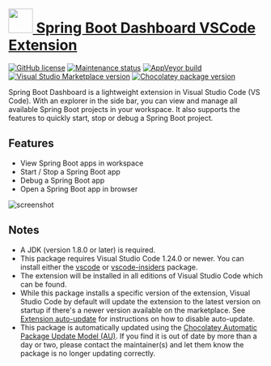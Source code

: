# [<img src="https://cdn.jsdelivr.net/gh/dgalbraith/chocolatey-packages@7da8969e10613a6b3508add2291c6b23a47844d9/icons/vscode-spring-boot-dashboard.png" width="48" height="48" /> Spring Boot Dashboard VSCode Extension](<https://chocolatey.org/packages/vscode-spring-boot-dashboard>)

[![GitHub license](https://img.shields.io/badge/license-MIT-green.svg)](https://github.com/microsoft/vscode-spring-boot-dashboard/blob/master/LICENSE)
[![Maintenance status](https://img.shields.io/badge/maintained%3F-yes-green.svg)](https://gitHub.com/dgalbraith/chocolatey-packages/graphs/commit-activity)
[![AppVeyor build](https://img.shields.io/appveyor/ci/dgalbraith/chocolatey-packages)](https://ci.appveyor.com/project/dgalbraith/chocolatey-packages)
[![Visual Studio Marketplace version](https://img.shields.io/visual-studio-marketplace/v/vscjava.vscode-spring-boot-dashboard?label=Marketplace)](https://marketplace.visualstudio.com/items?itemName=vscjava.vscode-spring-boot-dashboard)
[![Chocolatey package version](https://img.shields.io/chocolatey/v/vscode-spring-boot-dashboard?label=Chocolatey)](<https://chocolatey.org/packages/vscode-spring-boot-dashboard>)

Spring Boot Dashboard is a lightweight extension in Visual Studio Code (VS Code). With an explorer in the side bar, you can view and manage all available Spring Boot projects in your workspace. It also supports the features to quickly start, stop or debug a Spring Boot project.

## Features

* View Spring Boot apps in workspace
* Start / Stop a Spring Boot app
* Debug a Spring Boot app
* Open a Spring Boot app in browser

![screenshot](https://cdn.jsdelivr.net/gh/dgalbraith/chocolatey-packages@7da8969e10613a6b3508add2291c6b23a47844d9/automatic/vscode-spring-boot-dashboard/screenshot.png)

## Notes

* A JDK (version 1.8.0 or later) is required.
* This package requires Visual Studio Code 1.24.0 or newer.
  You can install either the [vscode](https://chocolatey.org/packages/vscode) or [vscode-insiders](https://chocolatey.org/packages/vscode-insiders) package.
* The extension will be installed in all editions of Visual Studio Code which can be found.
* While this package installs a specific version of the extension, Visual Studio Code by default will update the extension to the latest version on startup if there's a newer version available on the marketplace.
  See [Extension auto-update](https://code.visualstudio.com/docs/editor/extension-gallery#_extension-autoupdate) for instructions on how to disable auto-update.
* This package is automatically updated using the [Chocolatey Automatic Package Update Model (AU)](https://github.com/majkinetor/au/blob/master/README.md).
  If you find it is out of date by more than a day or two, please contact the maintainer(s) and let them know the package is no longer updating correctly.
